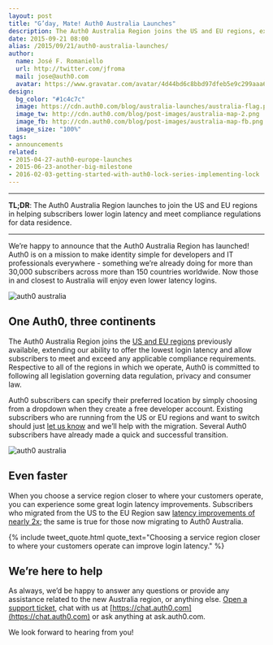 ```yaml
---
layout: post
title: "G’day, Mate! Auth0 Australia Launches"
description: The Auth0 Australia Region joins the US and EU regions, extending our ability to offer the lowest login latency and allow subscribers to meet any applicable compliance requirements.
date: 2015-09-21 08:00
alias: /2015/09/21/auth0-australia-launches/
author:
  name: José F. Romaniello
  url: http://twitter.com/jfroma
  mail: jose@auth0.com
  avatar: https://www.gravatar.com/avatar/4d44bd6c8bbd97dfeb5e9c299aaa68c5
design:
  bg_color: "#1c4c7c"
  image: https://cdn.auth0.com/blog/australia-launches/australia-flag.png
  image_tw: http://cdn.auth0.com/blog/post-images/australia-map-2.png
  image_fb: http://cdn.auth0.com/blog/post-images/australia-map-fb.png
  image_size: "100%"
tags:
- announcements
related:
- 2015-04-27-auth0-europe-launches
- 2015-06-23-another-big-milestone
- 2016-02-03-getting-started-with-auth0-lock-series-implementing-lock
---
```


---

**TL;DR**: The Auth0 Australia Region launches to join the US and EU regions in helping subscribers lower login latency and meet compliance regulations for data residence.

---

We’re happy to announce that the Auth0 Australia Region has launched! Auth0 is on a mission to make identity simple for developers and IT professionals everywhere - something we’re already doing for more than 30,000 subscribers across more than 150 countries worldwide. Now those in and closest to Australia will enjoy even lower latency logins.

![auth0 australia](https://cdn.auth0.com/blog/australia-launches/australia-map.png)

## One Auth0, three continents

The Auth0 Australia Region joins the [US and EU regions](https://auth0.com/blog/2015/04/27/auth0-europe-launches/) previously available, extending our ability to offer the lowest login latency and allow subscribers to meet and exceed any applicable compliance requirements. Respective to all of the regions in which we operate, Auth0 is committed to following all legislation governing data regulation, privacy and consumer law.

Auth0 subscribers can specify their preferred location by simply choosing from a dropdown when they create a free developer account. Existing subscribers who are running from the US or EU regions and want to switch should just [let us know](https://support.auth0.com) and we’ll help with the migration. Several Auth0 subscribers have already made a quick and successful transition.

![auth0 australia](https://cdn.auth0.com/blog/australia-launches/australia-region.gif)

## Even faster

When you choose a service region closer to where your customers operate, you can experience some great login latency improvements. Subscribers who migrated from the US to the EU Region saw [latency improvements of nearly 2x](https://auth0.com/blog/2015/04/27/auth0-europe-launches/); the same is true for those now migrating to Auth0 Australia.

{% include tweet_quote.html quote_text="Choosing a service region closer to where your customers operate can improve login latency." %}

## We’re here to help

As always, we’d be happy to answer any questions or provide any assistance related to the new Australia region, or anything else. [Open a support ticket](https://support.auth0.com), chat with us at [https://chat.auth0.com](https://chat.auth0.com) or ask anything at ask.auth0.com.

We look forward to hearing from you!
